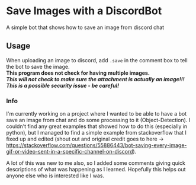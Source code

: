 # Save Images with a DiscordBot
 A simple bot that shows how to save an image from discord chat 
 
 ## Usage
 When uploading an image to discord, add ```.save``` in the comment box to tell the bot to save the image.\
 **This program does not check for having multiple images.**\
 **_This will not check to make sure the attachment is actually an image!!! This is a possible security issue - be careful!_**
 
 ### Info
 I'm currently working on a project where I wanted to be able to have a bot save an image from chat and do some processing to it (Object-Detection). I couldn't find any great examples that showed how to do this (especially in python), but I managed to find a simple example from stackoverflow that I fixed up and edited (shout out and original credit goes to here -> https://stackoverflow.com/questions/55886443/bot-saving-every-image-gif-or-video-sent-in-a-specific-channel-on-discord).
 
 A lot of this was new to me also, so I added some comments giving quick descriptions of what was happening as I learned. Hopefully this helps out anyone else who is interested like I was. 

